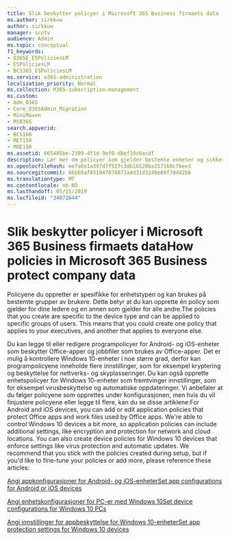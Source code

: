 ```yaml
---
title: Slik beskytter policyer i Microsoft 365 Business firmaets data
ms.author: sirkkuw
author: sirkkuw
manager: scotv
audience: Admin
ms.topic: conceptual
f1_keywords:
- O365E_ESPoliciesLM
- ESPoliciesLM
- BCS365_ESPoliciesLM
ms.service: o365-administration
localization_priority: Normal
ms.collection: M365-subscription-management
ms.custom:
- Adm_O365
- Core_O365Admin_Migration
- MiniMaven
- MSB365
search.appverid:
- BCS160
- MET150
- MOE150
ms.assetid: 665485be-2389-4f1d-9ef8-dbef19c6acdf
description: Lær mer om policyer som gjelder bestemte enheter og sikkerhetsgrupper til å beskytte data for firmaet på brukerens personlige enheter.
ms.openlocfilehash: ee7a0a1a397d7f527c3db16520ba157168cfbee3
ms.sourcegitcommit: 66bb5af851947078872a4d31d3246e69f7dd42bb
ms.translationtype: MT
ms.contentlocale: nb-NO
ms.lasthandoff: 05/15/2019
ms.locfileid: "34072644"
---
```

# <a name="how-policies-in-microsoft-365-business-protect-company-data"></a><span data-ttu-id="dea74-103">Slik beskytter policyer i Microsoft 365 Business firmaets data</span><span class="sxs-lookup"><span data-stu-id="dea74-103">How policies in Microsoft 365 Business protect company data</span></span>

<span data-ttu-id="dea74-p101">Policyene du oppretter er spesifikke for enhetstypen og kan brukes på bestemte grupper av brukere. Dette betyr at du kan opprette én policy som gjelder for dine ledere og en annen som gjelder for alle andre.</span><span class="sxs-lookup"><span data-stu-id="dea74-p101">The policies that you create are specific to the device type and can be applied to specific groups of users. This means that you could create one policy that applies to your executives, and another that applies to everyone else.</span></span>
  
<span data-ttu-id="dea74-p102">Du kan legge til eller redigere programpolicyer for Android- og iOS-enheter som beskytter Office-apper og jobbfiler som brukes av Office-apper. Det er mulig å kontrollere Windows 10-enheter i noe større grad, derfor kan programpolicyene inneholde flere innstillinger, som for eksempel kryptering og beskyttelse for nettverks- og skyplasseringer. Du kan også opprette enhetspolicyer for Windows 10-enheter som fremtvinger innstillinger, som for eksempel virusbeskyttelse og automatiske oppdateringer. Vi anbefaler at du følger policyene som opprettes under konfigurasjonen, men hvis du vil finjustere policyene eller legge til flere, kan du se disse artiklene:</span><span class="sxs-lookup"><span data-stu-id="dea74-p102">For Android and iOS devices, you can add or edit application policies that protect Office apps and work files used by Office apps. We're able to control Windows 10 devices a bit more, so application policies can include additional settings, like encryption and protection for network and cloud locations. You can also create device policies for Windows 10 devices that enforce settings like virus protection and automatic updates. We recommend that you stick with the policies created during setup, but if you'd like to fine-tune your policies or add more, please reference these articles:</span></span>
  
[<span data-ttu-id="dea74-110">Angi appkonfigurasjoner for Android- og iOS-enheter</span><span class="sxs-lookup"><span data-stu-id="dea74-110">Set app configurations for Android or iOS devices</span></span>](app-protection-settings-for-android-and-ios.md)
  
[<span data-ttu-id="dea74-111">Angi enhetskonfigurasjoner for PC-er med Windows 10</span><span class="sxs-lookup"><span data-stu-id="dea74-111">Set device configurations for Windows 10 PCs</span></span>](protection-settings-for-windows-10-pcs.md)
  
[<span data-ttu-id="dea74-112">Angi innstillinger for appbeskyttelse for Windows 10-enheter</span><span class="sxs-lookup"><span data-stu-id="dea74-112">Set app protection settings for Windows 10 devices</span></span>](protection-settings-for-windows-10-devices.md)
  

